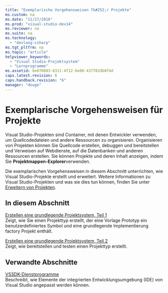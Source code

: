 ```yaml
---
title: "Exemplarische Vorgehensweisen f&#252;r Projekte"
ms.custom: na
ms.date: "11/17/2016"
ms.prod: "visual-studio-dev14"
ms.reviewer: na
ms.suite: na
ms.technology: 
  - "devlang-csharp"
ms.tgt_pltfrm: na
ms.topic: "article"
helpviewer_keywords: 
  - "Visual Studio-Projektsystem"
  - "Lernprogramme"
ms.assetid: be070883-8311-4f12-be08-437f82db8f4d
caps.latest.revision: 6
caps.handback.revision: "6"
manager: "douge"
---
```

# Exemplarische Vorgehensweisen f&#252;r Projekte
Visual Studio\-Projekten sind Container, mit denen Entwickler verwenden, um Quellcodedateien und andere Ressourcen zu organisieren.  Organisieren von Projekten können Sie Quellcode erstellen, debuggen und bereitstellen und Verweisen auf Webdienste, auf die Datenbanken und anderen Ressourcen erstellen.  Sie können Projekte und deren Inhalt anzeigen, indem Sie **Projektmappen\-Explorer**verwenden.  
  
 Die exemplarischen Vorgehensweisen in diesem Abschnitt unterrichten, wie Visual Studio\-Projekte erstellt und erweitert.  Weitere Informationen zu Visual Studio\-Projekten und was sie dies tun können, finden Sie unter [Erweitern von Projekten](../Topic/Extending%20Projects.md).  
  
## In diesem Abschnitt  
 [Erstellen eine grundlegende Projektsystem, Teil 1](../Topic/Creating%20a%20Basic%20Project%20System,%20Part%201.md)  
 Zeigt, wie Sie einen Projekttyp erstellt, der eine Vorlage Prototyp ein benutzerdefiniertes Symbol und eine grundlegende Implementierung factory Projekt enthält.  
  
 [Erstellen eine grundlegende Projektsystem, Teil 2](../Topic/Creating%20a%20Basic%20Project%20System,%20Part%202.md)  
 Zeigt, wie bereitstellen und testen einen Projekttyp erstellt.  
  
## Verwandte Abschnitte  
 [VSSDK\-Dienstprogramme](../Topic/VSSDK%20Utilities.md)  
 Beschreibt, wie Elemente der integrierten Entwicklungsumgebung \(IDE\) von Visual Studio angepasst werden können.